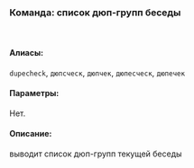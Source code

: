 ### **Команда: список дюп-групп беседы**
<br>

#### **Алиасы**:
`dupecheck`, `дюпсческ`, `дюпчек`, `дюпесческ`, `дюпечек`


#### **Параметры**:
Нет.


#### **Описание**:
выводит список дюп-групп текущей беседы

